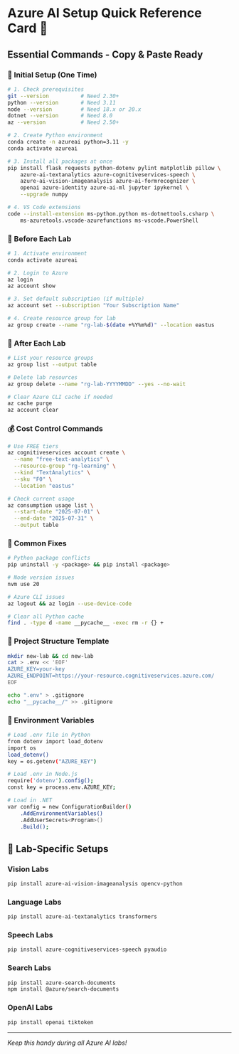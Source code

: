 # Azure AI Setup Quick Reference Card 🚀

## Essential Commands - Copy & Paste Ready

### 🔧 Initial Setup (One Time)
```bash
# 1. Check prerequisites
git --version          # Need 2.30+
python --version       # Need 3.11
node --version         # Need 18.x or 20.x
dotnet --version       # Need 8.0
az --version           # Need 2.50+

# 2. Create Python environment
conda create -n azureai python=3.11 -y
conda activate azureai

# 3. Install all packages at once
pip install flask requests python-dotenv pylint matplotlib pillow \
    azure-ai-textanalytics azure-cognitiveservices-speech \
    azure-ai-vision-imageanalysis azure-ai-formrecognizer \
    openai azure-identity azure-ai-ml jupyter ipykernel \
    --upgrade numpy

# 4. VS Code extensions
code --install-extension ms-python.python ms-dotnettools.csharp \
    ms-azuretools.vscode-azurefunctions ms-vscode.PowerShell
```

### 🏁 Before Each Lab
```bash
# 1. Activate environment
conda activate azureai

# 2. Login to Azure
az login
az account show

# 3. Set default subscription (if multiple)
az account set --subscription "Your Subscription Name"

# 4. Create resource group for lab
az group create --name "rg-lab-$(date +%Y%m%d)" --location eastus
```

### 🧹 After Each Lab
```bash
# List your resource groups
az group list --output table

# Delete lab resources
az group delete --name "rg-lab-YYYYMMDD" --yes --no-wait

# Clear Azure CLI cache if needed
az cache purge
az account clear
```

### 💰 Cost Control Commands
```bash
# Use FREE tiers
az cognitiveservices account create \
  --name "free-text-analytics" \
  --resource-group "rg-learning" \
  --kind "TextAnalytics" \
  --sku "F0" \
  --location "eastus"

# Check current usage
az consumption usage list \
  --start-date "2025-07-01" \
  --end-date "2025-07-31" \
  --output table
```

### 🐛 Common Fixes
```bash
# Python package conflicts
pip uninstall -y <package> && pip install <package>

# Node version issues
nvm use 20

# Azure CLI issues
az logout && az login --use-device-code

# Clear all Python cache
find . -type d -name __pycache__ -exec rm -r {} +
```

### 📁 Project Structure Template
```bash
mkdir new-lab && cd new-lab
cat > .env << 'EOF'
AZURE_KEY=your-key
AZURE_ENDPOINT=https://your-resource.cognitiveservices.azure.com/
EOF

echo ".env" > .gitignore
echo "__pycache__/" >> .gitignore
```

### 🔑 Environment Variables
```bash
# Load .env file in Python
from dotenv import load_dotenv
import os
load_dotenv()
key = os.getenv("AZURE_KEY")

# Load .env in Node.js
require('dotenv').config();
const key = process.env.AZURE_KEY;

# Load in .NET
var config = new ConfigurationBuilder()
    .AddEnvironmentVariables()
    .AddUserSecrets<Program>()
    .Build();
```

## 🎯 Lab-Specific Setups

### Vision Labs
```bash
pip install azure-ai-vision-imageanalysis opencv-python
```

### Language Labs
```bash
pip install azure-ai-textanalytics transformers
```

### Speech Labs
```bash
pip install azure-cognitiveservices-speech pyaudio
```

### Search Labs
```bash
pip install azure-search-documents
npm install @azure/search-documents
```

### OpenAI Labs
```bash
pip install openai tiktoken
```

---
*Keep this handy during all Azure AI labs!*